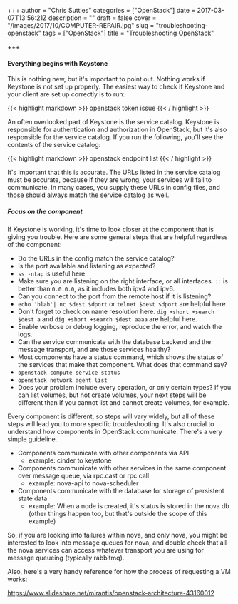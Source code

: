 +++
author = "Chris Suttles"
categories = ["OpenStack"]
date = 2017-03-07T13:56:21Z
description = ""
draft = false
cover = "/images/2017/10/COMPUTER-REPAIR.jpg"
slug = "troubleshooting-openstack"
tags = ["OpenStack"]
title = "Troubleshooting OpenStack"

+++


#### Everything begins with Keystone

This is nothing new, but it's important to point out. Nothing works if Keystone is not set up properly. The easiest way to check if Keystone and your client are set up correctly is to run:

{{< highlight markdown >}}
openstack token issue
{{< / highlight >}}

An often overlooked part of Keystone is the service catalog. Keystone is responsible for authentication and authorization in OpenStack, but it's also responsible for the service catalog. If you run the following, you'll see the contents of the service catalog:

{{< highlight markdown >}}
openstack endpoint list
{{< / highlight >}}

It's important that this is accurate. The URLs listed in the service catalog must be accurate, because if they are wrong, your services will fail to communicate. In many cases, you supply these URLs in config files, and those should always match the service catalog as well.

##### Focus on the component

If Keystone is working, it's time to look closer at the component that is giving you trouble. Here are some general steps that are helpful regardless of the component:

* Do the URLs in the config match the service catalog?
* Is the port available and listening as expected?
 * `ss -ntap` is useful here
 * Make sure you are listening on the right interface, or all interfaces. `::` is better than `0.0.0.0`, as it includes both ipv4 and ipv6.
* Can you connect to the port from the remote host if it is listening?
 * `echo 'blah'| nc $dest $dport` or `telnet $dest $dport` are helpful here
 * Don't forget to check on name resolution here. `dig +short +search $dest a` and `dig +short +search $dest aaaa` are helpful here.
* Enable verbose or debug logging, reproduce the error, and watch the logs.
* Can the service communicate with the database backend and the message transport, and are those services healthy?
* Most components have a status command, which shows the status of the services that make that component. What does that command say?
 * `openstack compute service status`
 * `openstack network agent list`
* Does your problem include every operation, or only certain types? If you can list volumes, but not create volumes, your next steps will be different than if you cannot list and cannot create volumes, for example.

Every component is different, so steps will vary widely, but all of these steps will lead you to more specific troubleshooting. It's also crucial to understand how components in OpenStack communicate. There's a very simple guideline.

* Components communicate with other components via API   
  * example: cinder to keystone
* Components communicate with other services in the same component over message queue, via rpc.cast or rpc.call
  * example: nova-api to nova-scheduler
* Components communicate with the database for storage of persistent state data
  * example: When a node is created, it's status is stored in the nova db (other things happen too, but that's outside the scope of this example)

So, if you are looking into failures within nova, and only nova, you might be interested to look into message queues for nova, and double check that all the nova services can access whatever transport you are using for message queueing (typically rabbitmq).

Also, here's a very handy reference for how the process of requesting a VM works:

https://www.slideshare.net/mirantis/openstack-architecture-43160012

